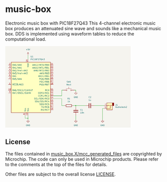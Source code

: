 # music-box
Electronic music box with PIC18F27Q43
This 4-channel electronic music box produces an attenuated sine wave and sounds like a mechanical music box.
DDS is implemented using waveform tables to reduce the computational load.  

<img src="schematic.png" width="400">  

## License

The files contained in [music_box.X/mcc_generated_files](music_box.X/mcc_generated_files) are copyrighted by Microchip. The code can only be used in Microchip products. Please refer to the comments at the top of the files for details.

Other files are subject to the overall license [LICENSE](LICENSE).
